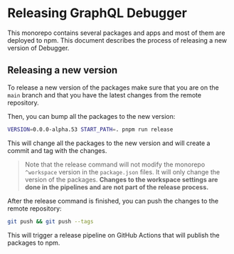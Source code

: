 # Releasing GraphQL Debugger

This monorepo contains several packages and apps and most of them are deployed to npm. This document describes the process of releasing a new version of Debugger.

## Releasing a new version

To release a new version of the packages make sure that you are on the `main` branch and that you have the latest changes from the remote repository.

Then, you can bump all the packages to the new version:

```bash
VERSION=0.0.0-alpha.53 START_PATH=. pnpm run release
```

This will change all the packages to the new version and will create a commit and tag with the changes.

> Note that the release command will not modify the monorepo `^workspace` version in the `package.json` files. It will only change the version of the packages. **Changes to the workspace settings are done in the pipelines and are not part of the release process.**

After the release command is finished, you can push the changes to the remote repository:

```bash
git push && git push --tags
```

This will trigger a release pipeline on GitHub Actions that will publish the packages to npm.
